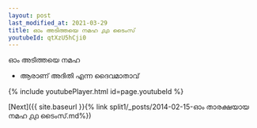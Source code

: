 ```yaml
---
layout: post
last_modified_at: 2021-03-29
title: ഓം അടിത്തയെ നമഹ ൧൧ ടൈംസ്
youtubeId: qtXzU5hCji0
---
```

 
 
 ഓം അടിത്തയെ നമഹ 
 
 -  ആരാണ് അദിതി എന്ന ദൈവമാതാവ് 
 
  
 
  
 
 
 
 
 
 


{% include youtubePlayer.html id=page.youtubeId %}
 
[Next]({{ site.baseurl }}{% link  split1/_posts/2014-02-15-ഓം താരക്ഷയായ നമഹ ൧൧ ടൈംസ്.md%})
 
